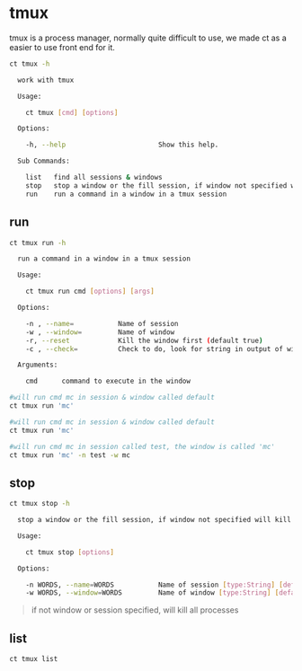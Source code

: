 # tmux

tmux is a process manager, normally quite difficult to use, we made ct as a easier to use front end for it.


```bash
ct tmux -h

  work with tmux

  Usage:

    ct tmux [cmd] [options]

  Options:

    -h, --help                       Show this help.

  Sub Commands:

    list   find all sessions & windows
    stop   stop a window or the fill session, if window not specified will kill the session
    run    run a command in a window in a tmux session
```

## run

```bash
ct tmux run -h

  run a command in a window in a tmux session

  Usage:

    ct tmux run cmd [options] [args]

  Options:

    -n , --name=           Name of session 
    -w , --window=         Name of window 
    -r, --reset            Kill the window first (default true)
    -c , --check=          Check to do, look for string in output of window.

  Arguments:

    cmd      command to execute in the window 

```

```bash
#will run cmd mc in session & window called default
ct tmux run 'mc'

#will run cmd mc in session & window called default
ct tmux run 'mc'

#will run cmd mc in session called test, the window is called 'mc'
ct tmux run 'mc' -n test -w mc


```

## stop

```bash
ct tmux stop -h

  stop a window or the fill session, if window not specified will kill the session

  Usage:

    ct tmux stop [options]

  Options:

    -n WORDS, --name=WORDS           Name of session [type:String] [default:""]
    -w WORDS, --window=WORDS         Name of window [type:String] [default:""]
```

> if not window or session specified, will kill all processes

## list

```bash
ct tmux list
```